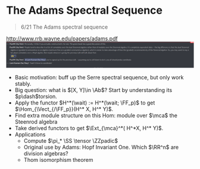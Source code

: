 
# The Adams Spectral Sequence


> 6/21 The Adams spectral sequence

<http://www.rrb.wayne.edu/papers/adams.pdf>
![](attachments/Pasted%20image%2020210603165727.png)

- Basic motivation: buff up the Serre spectral sequence, but only work stably.
- Big question: what is $[X, Y]\in \Ab$?
	Start by understanding its $p\dash$torsion.
- Apply the functor $H^*(\wait) := H^*(\wait; \FF_p)$ to get $\Hom_{\Vect_{/\FF_p}}(H^* X, H^* Y)$.
- Find extra module structure on this Hom: module over $\mca$ the Steenrod algebra
- Take derived functors to get $\Ext_{\mca}^*( H^*X, H^* Y)$.
- Applications
	- Compute $\pi_* \SS \tensor \ZZpadic$
	- Original use by Adams: Hopf Invariant One. Which $\RR^n$ are division algebras?
	- Thom isomorphism theorem
